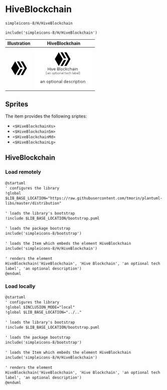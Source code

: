 # HiveBlockchain


```text
simpleicons-8/H/HiveBlockchain
```

```text
include('simpleicons-8/H/HiveBlockchain')
```



| Illustration | HiveBlockchain |
| :---: | :---: |
| ![illustration for Illustration](../../simpleicons-8/H/HiveBlockchain.png) | ![illustration for HiveBlockchain](../../simpleicons-8/H/HiveBlockchain.Local.png) |



## Sprites
The item provides the following sriptes:

- `<$HiveBlockchainXs>`
- `<$HiveBlockchainSm>`
- `<$HiveBlockchainMd>`
- `<$HiveBlockchainLg>`





## HiveBlockchain

### Load remotely
```plantuml
@startuml
' configures the library
!global $LIB_BASE_LOCATION="https://raw.githubusercontent.com/tmorin/plantuml-libs/master/distribution"

' loads the library's bootstrap
!include $LIB_BASE_LOCATION/bootstrap.puml

' loads the package bootstrap
include('simpleicons-8/bootstrap')

' loads the Item which embeds the element HiveBlockchain
include('simpleicons-8/H/HiveBlockchain')

' renders the element
HiveBlockchain('HiveBlockchain', 'Hive Blockchain', 'an optional tech label', 'an optional description')
@enduml
```

### Load locally
```plantuml
@startuml
' configures the library
!global $INCLUSION_MODE="local"
!global $LIB_BASE_LOCATION="../.."

' loads the library's bootstrap
!include $LIB_BASE_LOCATION/bootstrap.puml

' loads the package bootstrap
include('simpleicons-8/bootstrap')

' loads the Item which embeds the element HiveBlockchain
include('simpleicons-8/H/HiveBlockchain')

' renders the element
HiveBlockchain('HiveBlockchain', 'Hive Blockchain', 'an optional tech label', 'an optional description')
@enduml
```

